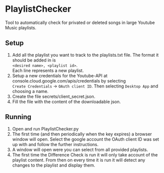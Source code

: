 # PlaylistChecker
Tool to automatically check for privated or deleted songs in large Youtube Music playlists. 

## Setup
1. Add all the playlist you want to track to the playlists.txt file. The format it should be added in is \
``` <desired name>, <playlist id> ```. \
Each line represents a new playlist.
2. Setup a new credentials for the Youtube-API at console.cloud.google.com/apis/credentials by selecting \
  ``` Create Credentials ``` -> ``` OAuth client ID ```. Then selecting ``` Desktop App ``` and choosing a name.
3. Create the file secrets/client_secret.json.
4. Fill the file with the content of the downloadable json.

## Running
1. Open and run PlaylistChecker.py
2. The first time (and then periodically when the key expires) a browser window will open. Select the google account the OAuth client ID was set up with and follow the further instructions.
3. A window will open were you can select from all provided playlists.
4. The first time the Difference Check is run it will only take account of the playlist content. From then on every time it is run it will detect any changes to the playlist and display them.

